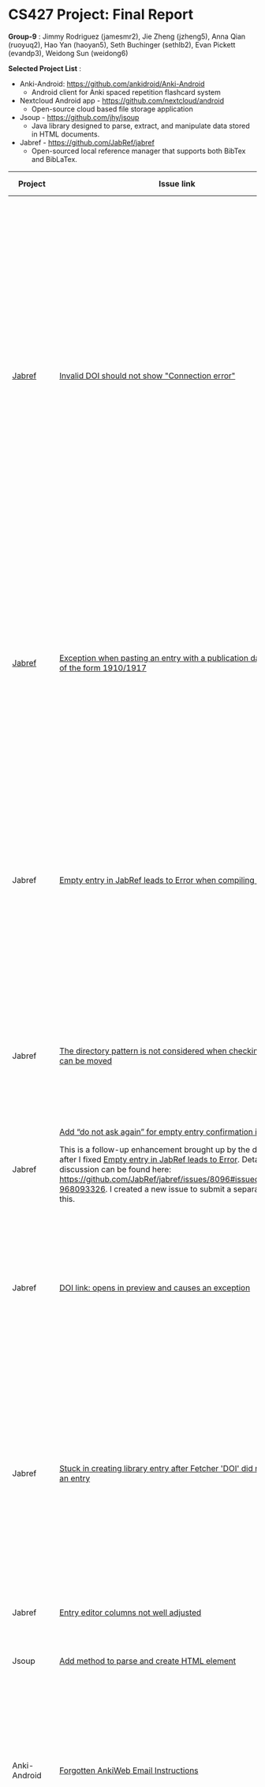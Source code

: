# CS427 Project: Final Report

**Group-9** : Jimmy Rodriguez (jamesmr2), Jie Zheng (jzheng5), Anna Qian (ruoyuq2), Hao Yan (haoyan5), Seth Buchinger (sethlb2), Evan Pickett (evandp3), Weidong Sun (weidong6)

**Selected Project List** :

- Anki-Android: https://github.com/ankidroid/Anki-Android
    - Android client for Anki spaced repetition flashcard system
- Nextcloud Android app - https://github.com/nextcloud/android
    - Open-source cloud based file storage application
- Jsoup - https://github.com/jhy/jsoup
    - Java library designed to parse, extract, and manipulate data stored in HTML documents.
- Jabref - https://github.com/JabRef/jabref
    - Open-sourced local reference manager that supports both BibTex and BibLaTex.

| **Project** | **Issue link** | **Pull request/commit link** | **Issue Status** | **Student(s)** | **Meaningful Javadoc Comments for Each added/modified Public Method** | **Actual time spent** | **Lines changed** |
| --- | --- | --- | --- | --- | --- | --- | --- |
|[Jabref](https://github.com/JabRef/jabref) |[Invalid DOI should not show "Connection error"](https://github.com/JabRef/jabref/issues/8127) |https://github.com/JabRef/jabref/pull/8215/  |**[PR](https://github.com/JabRef/jabref/pull/8215): submitted** but got **closed** because another PR got selected. <p>**[Issue](https://github.com/JabRef/jabref/issues/8127): closed.** </p>|jzheng5 |Yes  <p>added Javadoc comment for the added public method: </p><p>removeScharDOI(String doiStr) </p>|3.5 weeks  <p>- 1.5 week studying contribution guide and trying to get Jabref running in IntelliJ IDEA’s internal build system on Linux 20.04 (failed and developers were not able to help), finally ends up running Jabref with gradle. </p><p>- 1 week studying the high-level code structure of the Jabref project </p><p>- 1 week reproducing the issue and coding up the solution. Also writing up parameterized JUnit Tests for the added methods  </p>|+50 <p>-1 </p>|
|[Jabref](https://github.com/JabRef/jabref) |[Exception when pasting an entry with a publication date-range of the form 1910/1917](https://github.com/JabRef/jabref/issues/7864) |https://github.com/JabRef/jabref/pull/8247/  |**[PR](https://github.com/JabRef/jabref/pull/8247): submitted**, waiting for reviewer’s reply about the requested change. |jzheng5 |Yes  <p>added Javadoc comment for each added/modified java method: </p><p>Date(TemporalAccessor date, TemporalAccessor endDate) </p><p>Optional<Date> parse(String dateString) </p>|2.5 weeks <p>- 1 week trying to getting familiar with all the code related to Date.java </p><p>- 1.5 week coding up the solutions, modifying the submission according to reviewer’s feedback, and writing up JUnit Test for the modified methods. </p>|+42 <p>-1 </p>|
|Jabref |[Empty entry in JabRef leads to Error when compiling in LaTex](https://github.com/JabRef/jabref/issues/8096) |https://github.com/JabRef/jabref/pull/8218  |PR merged. <p>Issue closed. </p>|ruoyuq2 |Yes. <p>Added Javadoc comment for the added public method: </p><p>hasEmptyEntries() in BibDatabaseContext.java </p><p>(I did not include the one line comment to mark the corresponding issue and cannot make changes since my PR has been merged. The professor confirmed on Campuswire that this is okay. Same for my added tests, and also for my 2nd issue) </p>|3 weeks (1 week compiling Jabref using IntelliJ IDEA’s internal build system, reproducing the issue and writing test scenario, 1 week getting familiar with JabRef code structure and developing implementation logic, and 1 week working with the developers to implement my solution) |+93 <p>-0 </p>|
|Jabref |[The directory pattern is not considered when checking if a file can be moved](https://github.com/JabRef/jabref/issues/7908) |https://github.com/JabRef/jabref/pull/8244/  |PR merged. <p>Issue closed. </p>|ruoyuq2 |N/A <p>There was no new public method added.  </p>|2 weeks (1 week reproducing the issue, writing test scenario, and implementing my solution, and 1 week working with the developers to improve my implementation) |+55 <p>-4 </p>|
|Jabref |[Add “do not ask again” for empty entry confirmation in Jabref](https://github.com/JabRef/jabref/issues/8296) <p>This is a follow-up enhancement brought up by the developers after I fixed [Empty entry in JabRef leads to Error](https://github.com/JabRef/jabref/issues/8096). Detailed discussion can be found here: https://github.com/JabRef/jabref/issues/8096#issuecomment-968093326. I created a new issue to submit a separate PR for this. </p>|https://github.com/JabRef/jabref/pull/8297  |PR submitted. Discussing with the developers about my implementation. |ruoyuq2 |Yes. <p>Added Javadoc comment for the method: showCustomButtonDialogWithOptOutAndWait() in DialogService.java. </p><p>There are some other getter and setter methods which the developers suggested not adding comments for.  </p>|1 week (understanding the additional request from the developers and developing my implementation)  |+100 <p>-9 </p>|
|Jabref |[DOI link: opens in preview and causes an exception](https://github.com/JabRef/jabref/issues/7706) |https://github.com/JabRef/jabref/pull/8255  |PR merged. Issue closed. |evandp3 |N/A <p>There was no new public method added.  </p>|3 weeks (1 week getting familiar with the fairly large project structure, 1 week setting up a local workspace which proved to be difficult, and the last week was implementation) |+28 <p>-0 </p>|
|Jabref |[Stuck in creating library entry after Fetcher 'DOI' did not find an entry](https://github.com/JabRef/jabref/issues/7870) |https://github.com/evanpickett/jabref/commit/7d0fd0cde1315677bb85c5963b44fb93dab7a8d7  |Was unable to submit a PR because someone else wrote a solution first. The issue is now closed. |evandp3 |Yes, added JavaDoc comments for the existing public method runFetcherWorker() |3 weeks (1 week spent trying to understand the underlying problem and potential solutions, another 2 weeks coding the solution and looking for ways to add additional features such as auto-filling the new entry pane. Ran out of time but was able to do what the Jabref author wanted in the solution) |+17 <p>-1 </p>|
|Jabref |[Entry editor columns not well adjusted](https://github.com/JabRef/jabref/issues/7986) |https://github.com/JabRef/jabref/pull/8232 |PR merged |weidong6 |Yes, <p>Added Javadoc comment for the added public class </p>|2 weeks |+95 <p>-59 </p>|
|Jsoup |[Add method to parse and create HTML element](https://github.com/jhy/jsoup/issues/1411) |https://github.com/jhy/jsoup/pull/1665 |PR submitted, pending on review |weidong6 |Yes, <p>Added Javadoc comment for the added public method </p>|2 weeks |+55 <p>-8 </p>|
|Anki-Android |[Forgotten AnkiWeb Email Instructions](https://github.com/ankidroid/Anki-Android/issues/5844) |https://github.com/ankidroid/Anki-Android/pull/9909/files |PR merged, Issue Closed |sethlb2 |N/A (no new public method) |4 weeks (2 week to familiarize myself with Android Studio and hardware emulator, 1 week to familiarize myself with application and contribution guidelines, and 1 week working with developers to implement solution) |+22 <p>-0 </p>|
|Anki-Android |[Expand crash report to note disk free/total reporting](https://github.com/ankidroid/Anki-Android/issues/9097) |https://github.com/sethbuchinger/Anki-Android/commit/904f941fba2e7096ed5918fdabbd44cc4e2782fc |After further investigation, it appears that the Application Crash Report for Android (ACRA) already has the functionality listed in the issue, so my method to write custom data to the ACRA report may not be needed.  However, the developers wanted me to double check the ACRA source code to understand how my method compares to the method they are using.  After analysis, ACRA is calling the same Android OS function (StatFs) to retrieve the storage information that I was utilizing.  Based on this assessment the issue may be able to be closed out, without a PR. |sethlb2 |N/A (no new public method) |2 weeks (1 week to familiarize myself with ACRA (Application Crash Report for Android)  and 1 week to develop a solution including discussion with core developers and deep dive into ACRA to understand how the library is querying storage space within the Android OS) |+52 <p>-19 </p>|
|NextCloud |https://github.com/nextcloud/android/issues/8660 |MISSING_INFO |PR submitted <p>Issue open </p>|jamesmr2 |N/A (no new public method) |4 weeks |+22 <p>-0 </p><p><sub><sup>(may be slightly inaccurate. I had to count by hand since my commit included upstream code that I didn’t write)</sup></sub> </p>| #had to hack the small text using <sub><sup> trick
|Anki-Android |https://github.com/ankidroid/Anki-Android/issues/7805 |https://github.com/ankidroid/Anki-Android/pull/9969 |PR submitted. <p>Expected to close soon as all specifications were met and test cases passed. </p>|jamesmr2 |N/A (no new public method) |2 weeks |+52 <p>-73 </p>|
|Jsoup |[Add Elements.before(Node) methods](https://github.com/jhy/jsoup/issues/953) |https://github.com/jhy/jsoup/pull/1674 |PR created <p>Pending review </p>|haoyan5 |Java doc added for Elements.before(Node), Elements.after(Node), <p>Elements.append(Node), </p><p>Elements.prepend(Node), </p>|3 weeks |+84 <p>-1 </p>|
|Jsoup |[Add containOwnWhole and matchOwnWhole method](https://github.com/jhy/jsoup/issues/1636) |https://github.com/yanok9812/jsoup/commit/8b9a8d88040368326a9a7e9a74202e47409821d3 |Implementation finished, developing tests cases. |haoyan5 |Java docs added for Element.ownWholeText() but not added for the other two public methods created to stay consistent with the project’s style |3 weeks |+77 <p>-0 </p>|
